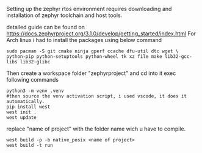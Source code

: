 Setting up the zephyr rtos environment requires downloading and installation of zephyr toolchain and host tools.

detailed guide can be found on https://docs.zephyrproject.org/3.1.0/develop/getting_started/index.html
For Arch linux i had to install the packages using below command
    
    sudo pacman -S git cmake ninja gperf ccache dfu-util dtc wget \
    python-pip python-setuptools python-wheel tk xz file make lib32-gcc-libs lib32-glibc

Then create a workspace folder "zephyrproject" and cd into it
exec following commands
    
    python3 -m venv .venv
    #then source the venv activation script, i used vscode, it does it automatically.
    pip install west
    west init .
    west update

replace "name of project" with the folder name wich u have to compile.
    
    west build -p -b native_posix <name of project>
    west build -t run
